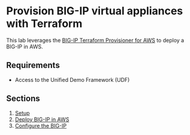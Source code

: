 # Provision BIG-IP virtual appliances with Terraform
This lab leverages the [BIG-IP Terraform Provisioner for AWS](https://github.com/f5devcentral/terraform-aws-bigip-module) to deploy a BIG-IP in AWS.  

## Requirements
 - Access to the Unified Demo Framework (UDF)

## Sections
1. [Setup](setup.md)
2. [Deploy BIG-IP in AWS](deploy_aws.md)
3. [Configure the BIG-IP](configure.md)

